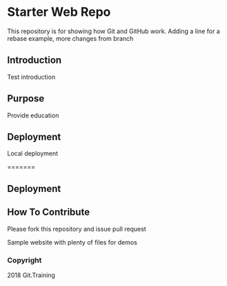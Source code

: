 # Starter Web Repo

This repository is for showing how Git and GitHub work. Adding a line for a rebase example, more changes from branch

## Introduction

Test introduction

## Purpose

Provide education

## Deployment

Local deployment

=======
## Deployment

## How To Contribute

Please fork this repository and issue pull request

Sample website with plenty of files for demos

### Copyright
2018 Git.Training